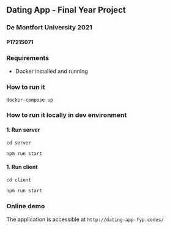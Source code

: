 ## Dating App - Final Year Project
### De Montfort University 2021
#### P17215071


### Requirements

- Docker installed and running

### How to run it

`docker-compose up`

### How to run it locally in dev environment

#### 1. Run server 

`cd server`

`npm run start`

#### 1. Run client 

`cd client`

`npm run start`

### Online demo

The application is accessible at `http://dating-app-fyp.codes/`
